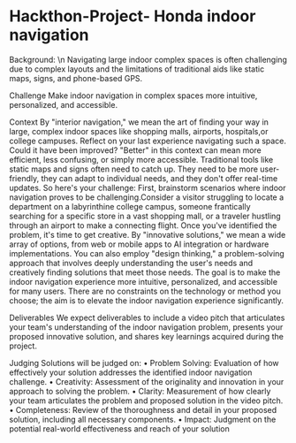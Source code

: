 # Hackthon-Project- Honda indoor navigation

Background: \n
Navigating large indoor complex spaces is often challenging due to complex layouts and the limitations of traditional aids
like static maps, signs, and phone-based GPS.

Challenge 
Make indoor navigation in complex spaces more intuitive, personalized, and accessible. 

Context 
By "interior navigation," we mean the art of finding your way in large, complex indoor spaces like shopping malls, airports, hospitals,or college campuses. Reflect on your last experience navigating such a space. Could it have been improved? "Better" in this context can mean more efficient, less confusing, or simply more accessible.
Traditional tools like static maps and signs often need to catch up. They need to be more user-friendly, they can adapt to individual needs, and they don't offer real-time updates. So here's your challenge: First, brainstorm scenarios where indoor navigation proves to be challenging.Consider a visitor struggling to locate a department on a labyrinthine college campus, someone frantically searching for a specific store in a vast shopping mall, or a traveler hustling through an airport to make a connecting flight.
Once you've identified the problem, it's time to get creative. By "innovative solutions," we mean a wide array of options, from web or mobile apps to AI integration or hardware implementations. You can also employ "design thinking," a problem-solving approach that involves deeply understanding the user's needs and creatively finding solutions that meet those needs. The goal is to make the indoor navigation experience more intuitive, personalized, and accessible for many users. There are no constraints on the technology or method you choose; the aim is to elevate the indoor navigation experience significantly.



Deliverables 
We expect deliverables to include a video pitch that articulates your team's understanding of the indoor navigation problem,  presents your proposed innovative solution, and shares key learnings acquired during the project. 



Judging 
Solutions will be judged on: 
• Problem Solving: Evaluation of how effectively your solution addresses the identified indoor navigation challenge.
• Creativity: Assessment of the originality and innovation in your approach to solving the problem. 
• Clarity: Measurement of how clearly your team articulates the problem and proposed solution in the video pitch. 
• Completeness: Review of the thoroughness and detail in your proposed solution, including all necessary components. 
• Impact: Judgment on the potential real-world effectiveness and reach of your solution 
